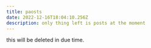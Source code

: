 ```yaml
---
title: paosts
date: 2022-12-16T18:04:10.256Z
description: only thing left is posts at the moment
---
```

this will be deleted  in due time.